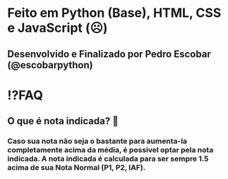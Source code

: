 # Feito em Python (Base), HTML, CSS e JavaScript (☹️)
## Desenvolvido e Finalizado por Pedro Escobar (@escobarpython)

# ⁉️FAQ
## O que é nota indicada? 📘
### Caso sua nota não seja o bastante para aumenta-la completamente acima da média, é possivel optar pela nota indicada. A nota indicada é calculada para ser sempre 1.5 acima de sua Nota Normal (P1, P2, IAF).

